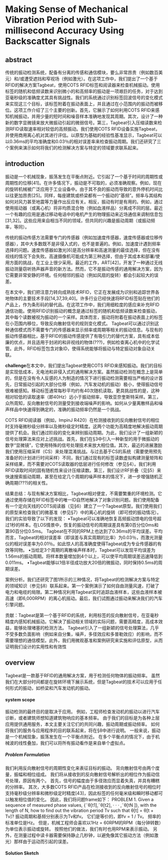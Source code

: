 # Making Sense of Mechanical Vibration Period with Sub-millisecond Accuracy Using Backscatter Signals
## abstract
传统的振动检测系统，配备有分离的传感和通信模块，要么非常昂贵（例如数百美元）和/或遭受遮挡和窄视场（例如激光）。在这项工作中，我们提出了一个基于RFID的解决方案Tagbeat，使用COTS RFID标签和阅读器来检查机械振动。使用标签的随机和低频读数来识别微小的和高频率的振动是一项艰巨的任务，对于达到亚毫秒级的准确度尤其具有挑战性。我们的系统通过识别标签回波信号的变化模式来实现这三个目标，该标签附着在振动表面上，并且通过在小范围内的振动而被移位。这项工作介绍了三个主要的创新。首先，它展示了如何利用COTS RFID来感知机械振动，并用少量的短时间和噪音样本准确地发现其周期。其次，设计了一种新的数字显微镜来放大微振动引起的微弱信号。第三，Tagbeat引入压缩读数来检测RFID读取速率相对较低的高频振动。我们使用COTS RFID设备实施Tagbeat，并使用商用离心机对其进行评估。以原型为基础的经验性基准显示，Tagbeat可以以0.36ms的平均准确度和0.03％的相对误差率来检查振动周期。我们还研究了三个案例来演示如何将我们的检测解决方案与特定的领域要求联系起来。
## introduction
振动是一个机械现象，振荡发生在平衡点附近。它引起了一个基于时间的周期性或周期性的位移[41]。在许多情况下，振动是不可取的，必须准确观察。例如，现在的旋转机械被广泛应用于工业设备中。由于其不良的振动而导致的意外停机时间比以往更加昂贵[25]。同样，每座建筑或桥梁都有一个振动的“基频”。频率与其结构如何对风力甚至地震等力量作出反应有关。相反，振动有时是有用的。例如，通过使用摇动器（或离心机）将非均质混合物（例如血液样品）分离成不同的层。最近一个有趣的应用是通过移动电话中的电机产生的物理振动来近场通信来调制信息包[31,32]。这些应用来自相当不同的领域，但共同的兴趣是振动周期（或振动频率，等同）。

传统的振动传感方法需要专门的传感器（例如加速度传感器，速度传感器或位移传感器），其中大多数既不是非侵入式的，也不是普遍的。例如，加速度计遇到频率选择的问题。速度传感器如激光[6]是高分辨率和高速测量的最佳选择，但在没有视线的情况下会失败。高速摄像机可能成为第三种选择，但由于其成本和部署/使用方面的挑战，在工业上很少采用。最近的工作，ART[42]，开发了一种通过无线振动测量窃听扬声器声音的新方法。然而，它不是振动传感的通用解决方案，因为它需要非常安静的环境。任何相邻的振动（例如风扇的旋转）都会引起较大的误差。

在本文中，我们把注意力转向成熟技术RFID，它正在发展成为识别和追踪世界各地物体的主要技术手段[14,37,39,40]。许多行业已经快速将RFID标签贴在他们的产品上，作为条形码的替代品。在这项工作中，我们用细粒度的感应来补充RFID通信功能。使用RFID识别振动的概念是通过标签的随机和低频读数来检查振动，其中每个读数被视为振动的一个采样。具体而言，振动将附着在振动表面上的标签在小范围内移位，导致反向散射信号的规则变化模式。 Tagbeat可以通过识别这种通信模式而不需要专门的传感器来显示频率或周期等相关的振动信息。与现有的振动传感器相比，基于RFID的振动传感提供了有吸引力的替代方案，具有成本低廉的优点，并且适用于封闭的和非视线的物体(???)，例如检查离心机中的化学试管。此外，RFID标签包含对象ID，使得系统能够将振动与特定振动对象自动关联。

**challenge**在本文中，我们提出Tagbeat使用COTS RFID来感知振动。我们的目标是实现低成本，无电池和非侵入式的通用解决方案。虽然振动检测在概念上是简单的，但是在没有令人反感的人为制造的情况下进行振动检测需要相当严格的设计首先，日常振动引起的大部分位移（例如，汽车发动机的振动）极小，使得振动信号很难被感知。移动标签通常每秒平均约有40次随机读取。更具挑战性的是，这种相对较低的读取速率（即40Hz）远小于振动频率，导致亚奈奎斯特采样。第三，众所周知，反向散射信号的测量受到接收端噪声的影响。如何从少量离散样品和噪声样品中快速得到确定的，准确的振动频率仍然是一个挑战。

COTS RFID阅读器（例如，ImpinJ R420）在检测接收到的反向散射信号的相位时支持毫微秒级分辨率以及微秒级定时精度。这两个功能为高精度地解决振动周期提供了机会。我们通过阶段的变化来辨别振动周期。为此，我们设计了一组新颖的信号处理算法来应对上述挑战。首先，我们在§3中引入一种新型的用于微振动的数字“显微镜”，它使用特殊的信号处理技术来放大相位值。其次，最近的进展激励我们使用压缩采样（CS）来处理混淆挑战。与过去基于CS的系统（需要使用预先准备好的计划进行时间采样）不同，我们通过现有的标签读数虚拟构建测量矩阵和采样结果，而不需要对COTS读取器的低层进行任何修改（参见§4）。我们利用RFID读取时间的固有随机性来设计压缩读数。第三，我们设计RF折叠（见§5）来快速搜索振动周期，甚至在给定几个周期的噪声样本的情况下，进一步增强随机正确周期(???)的相关性。

结果总结：与现有解决方案相比，Tagbeat相对便宜，不需要繁重的环境检测。它通过使用存储在RFID标签中的唯一ID自然地解决了对象识别问题。我们使用配备有一个定向天线的COTS阅读器（见§6）建立了一个Tagbeat原型。我们使用我们的原型来检查我们的微基准（参见§7）中的离心机的旋转（即可控的振动情况）。我们的实验导致了以下的发现：
•Tagbeat可以准确地恢复高频振动馈电的信号超过1秒的样本。在LOS情景中，恢复的振动信号的周期误差具有第0百分位0ms和第90百分位0.5ms。 Tagbeat在不同的RPM上也达到了0.36ms的平均误差。平均而言，Tagbeat的相对误差率（即误差与真实周期的比率）为0.03％，而激光测量仪的相对误差率为0.01％。如此惊人的高准确度使得Tagbeat成为专业传感器的有效等同物。 
•当给定3个周期的离散噪声样本时，Tagbeat可以发现平均误差为1.56ms的振动周期。将样本数量增加到4个以上，可以使平均周期误差迅速降低到0.011ms。
•Tagbeat能够以1倍半径成功放大20倍的微振动，同时保持0.5ms的周期误差。

案例分析。我们还研究了图1所示的三种情况，将Tagbeat的检测解决方案与特定的领域知识（参见§8）联系起来。第一个案例演示了如何自由测量风速，打破了电力和电缆的局限。第二种情况利用Tagbeat实时追踪血液样本，这些血液样本被高速（即6,000RPM）的离心机摇动。最后，我们试图通过振动来解决我们的汽车引擎问题。

贡献：Tagbeat是第一个基于RFID的系统，利用标签的反向散射信号，在亚毫秒精度内感知机械振动。它解决了振动相关领域的实际问题，需要高精度，高成本效益，能够处理堵塞的检测方法。 Tagbeat引入了一组新颖的信号处理算法，几乎不受多数负面影响（例如来自分集，噪声，多径效应和多普勒效应）的影响，而不需要理想的通信模型。此外，我们用微观基准和案例研究来实施和评估原型，从而证明我们设计的实用性和有效性
## overview
Tagbeat是一款基于RFID的通用解决方案，用于检测任何物体的振动频率。 虽然我们在大部分时间都是在旋转环境下展示系统，但是Tagbeat的技术可以应用于任何形式的振动，如桥梁和汽车发动机的振动。
#### system scope
振动检测的最终目的是取决于应用。 例如，工程师检查发动机的振动以进行汽车诊断，或者建筑师想知道建筑物响应的基本频率。 由于我们的目标是为各种上层应用提供通用服务，本文主要关注它们的共同兴趣，振动周期或振动频率。 如何将我们的服务与应用程序的目的联系起来，将在§8中进行说明。 一般来说，振动是一个机械现象，振荡发生在一个平衡点附近。 在多个平衡点的情况下，由于机械波的线性叠加，我们可以将所有振动看作是来自单个虚拟点。
##### Problem Formulation
我们利用反向散射信号的周期性变化来表征目标的振动。 背向散射信号由两个度量，振幅和相位组成。 我们将从接收到的反向散射信号解析出的相位作为振动信号处理，原因有两个。 首先，信号的幅度由于多径效应而显着失真，并具有糟糕的分辨率。 其次，大多数COTS RFID产品在检测接收到的反向散射信号的相位时支持毫秒级分辨率和微秒级定时精度[43]，因此标签的任何毫米级和瞬时移动都可以触发相位值的变化。 因此，我们将问题frame如下：
PROBLEM 1. Given a sequence of measured phase values, {˜θ[t1],˜θ[t2], · · · ,˜θ[tN ]}, with the length of N, how to find out the vibration period Tv such that θ[t] = θ[t + Tv]?
振动周期和基频分别表示为Tv和fv。 它们是等价的，即fv = 1 / Tv。 频率的标准单位是Hz。 但是，机械工程师会喜欢以1Hz = 60RPM的RPM（每分钟转数）为单位表示振动或旋转。 按照他们的做法，我们有时也用RPM来表示振动。 另外，在测量过程中读卡器需要保持静止几秒钟，以避免像其它振动方法（例如激光）那样由于运动而引起的误差。
#### Solution Sketch

